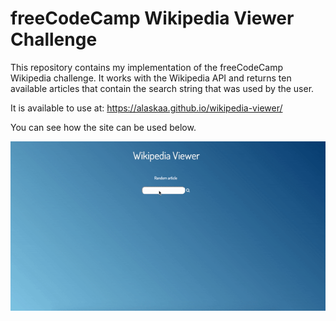 # freeCodeCamp Wikipedia Viewer Challenge

This repository contains my implementation of the freeCodeCamp Wikipedia challenge. It works with the Wikipedia API and returns ten available articles that contain the search string that was used by the user.

It is available to use at:
https://alaskaa.github.io/wikipedia-viewer/

You can see how the site can be used below.

![Wikipedia Viewer gif](fishfinger.gif)
